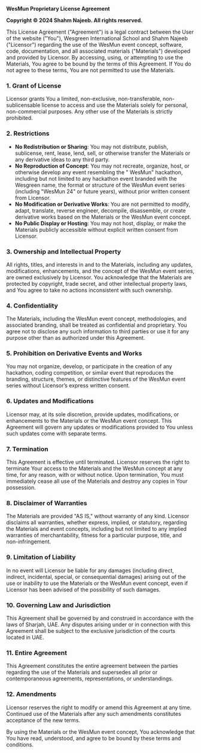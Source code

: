 **WesMun Proprietary License Agreement**

**Copyright © 2024 Shahm Najeeb. All rights reserved.**

This License Agreement ("Agreement") is a legal contract between the User of the website ("You"), Wesgreen International
School and Shahm Najeeb ("Licensor") regarding the use of the WesMun event concept, software, code, documentation, and
all associated materials ("Materials") developed and provided by Licensor. By accessing, using, or attempting to use the
Materials, You agree to be bound by the terms of this Agreement. If You do not agree to these terms, You are not
permitted to use the Materials.

### 1. Grant of License

Licensor grants You a limited, non-exclusive, non-transferable, non-sublicensable license to access and use the
Materials solely for personal, non-commercial purposes. Any other use of the Materials is strictly prohibited.

### 2. Restrictions

- **No Redistribution or Sharing**: You may not distribute, publish, sublicense, rent, lease, lend, sell, or otherwise
  transfer the Materials or any derivative ideas to any third party.
- **No Reproduction of Concept**: You may not recreate, organize, host, or otherwise develop any event resembling the "
  WesMun" hackathon, including but not limited to any hackathon event branded with the Wesgreen name, the format or
  structure of the WesMun event series (including "WesMun 24" or future years), without prior written consent from
  Licensor.
- **No Modification or Derivative Works**: You are not permitted to modify, adapt, translate, reverse engineer,
  decompile, disassemble, or create derivative works based on the Materials or the WesMun event concept.
- **No Public Display or Hosting**: You may not host, display, or make the Materials publicly accessible without
  explicit written consent from Licensor.

### 3. Ownership and Intellectual Property

All rights, titles, and interests in and to the Materials, including any updates, modifications, enhancements, and the
concept of the WesMun event series, are owned exclusively by Licensor. You acknowledge that the Materials are protected
by copyright, trade secret, and other intellectual property laws, and You agree to take no actions inconsistent with
such ownership.

### 4. Confidentiality

The Materials, including the WesMun event concept, methodologies, and associated branding, shall be treated as
confidential and proprietary. You agree not to disclose any such information to third parties or use it for any purpose
other than as authorized under this Agreement.

### 5. Prohibition on Derivative Events and Works

You may not organize, develop, or participate in the creation of any hackathon, coding competition, or similar event
that reproduces the branding, structure, themes, or distinctive features of the WesMun event series without Licensor’s
express written consent.

### 6. Updates and Modifications

Licensor may, at its sole discretion, provide updates, modifications, or enhancements to the Materials or the WesMun
event concept. This Agreement will govern any updates or modifications provided to You unless such updates come with
separate terms.

### 7. Termination

This Agreement is effective until terminated. Licensor reserves the right to terminate Your access to the Materials and
the WesMun concept at any time, for any reason, with or without notice. Upon termination, You must immediately cease all
use of the Materials and destroy any copies in Your possession.

### 8. Disclaimer of Warranties

The Materials are provided "AS IS," without warranty of any kind. Licensor disclaims all warranties, whether express,
implied, or statutory, regarding the Materials and event concepts, including but not limited to any implied warranties
of merchantability, fitness for a particular purpose, title, and non-infringement.

### 9. Limitation of Liability

In no event will Licensor be liable for any damages (including direct, indirect, incidental, special, or consequential
damages) arising out of the use or inability to use the Materials or the WesMun event concept, even if Licensor has been
advised of the possibility of such damages.

### 10. Governing Law and Jurisdiction

This Agreement shall be governed by and construed in accordance with the laws of Sharjah, UAE. Any disputes arising
under or in connection with this Agreement shall be subject to the exclusive jurisdiction of the courts located in UAE.

### 11. Entire Agreement

This Agreement constitutes the entire agreement between the parties regarding the use of the Materials and supersedes
all prior or contemporaneous agreements, representations, or understandings.

### 12. Amendments

Licensor reserves the right to modify or amend this Agreement at any time. Continued use of the Materials after any such
amendments constitutes acceptance of the new terms.

By using the Materials or the WesMun event concept, You acknowledge that You have read, understood, and agree to be
bound by these terms and conditions.
